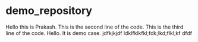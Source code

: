 # demo_repository
Hello this is Prakash.
This is the second line of the code.
This is the third line of the code.
Hello.
It is demo case.
jdfkjkjdf
ldklfklkfkl;fdk;lkd;flkl;kf
dfdf
